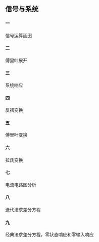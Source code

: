 ## 信号与系统

#### 一
信号运算画图
#### 二
傅里叶展开
#### 三
系统响应
#### 四
反褶变换
#### 五
傅里叶变换
#### 六
拉氏变换
#### 七
电流电路图分析
#### 八
迭代法求差分方程
#### 九
经典法求差分方程，零状态响应和零输入响应